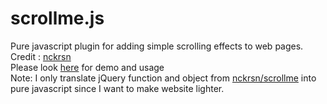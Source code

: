 # scrollme.js
Pure javascript plugin for adding simple scrolling effects to web pages.
<br>
Credit : [nckrsn](https://github.com/nckprsn)
<br>
Please look [here](http://scrollme.nckprsn.com) for demo and usage
<br>
Note: I only translate jQuery function and object from [nckrsn/scrollme](https://github.com/nckprsn/scrollme) into pure javascript since I want to make website lighter.
